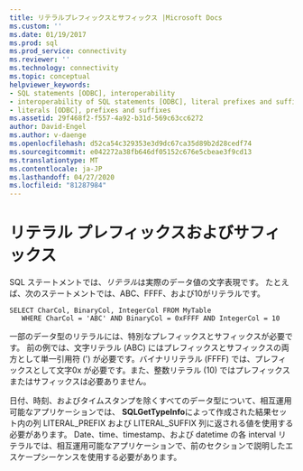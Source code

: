 ```yaml
---
title: リテラルプレフィックスとサフィックス |Microsoft Docs
ms.custom: ''
ms.date: 01/19/2017
ms.prod: sql
ms.prod_service: connectivity
ms.reviewer: ''
ms.technology: connectivity
ms.topic: conceptual
helpviewer_keywords:
- SQL statements [ODBC], interoperability
- interoperability of SQL statements [ODBC], literal prefixes and suffixes
- literals [ODBC], prefixes and suffixes
ms.assetid: 29f468f2-f557-4a92-b31d-569c63cc6272
author: David-Engel
ms.author: v-daenge
ms.openlocfilehash: d52ca54c329353e3d9dc67ca35d89b2d28cedf74
ms.sourcegitcommit: e042272a38fb646df05152c676e5cbeae3f9cd13
ms.translationtype: MT
ms.contentlocale: ja-JP
ms.lasthandoff: 04/27/2020
ms.locfileid: "81287984"
---
```

# <a name="literal-prefixes-and-suffixes"></a>リテラル プレフィックスおよびサフィックス
SQL ステートメントでは、*リテラル*は実際のデータ値の文字表現です。 たとえば、次のステートメントでは、ABC、FFFF、および10がリテラルです。  
  
```  
SELECT CharCol, BinaryCol, IntegerCol FROM MyTable  
   WHERE CharCol = 'ABC' AND BinaryCol = 0xFFFF AND IntegerCol = 10  
```  
  
 一部のデータ型のリテラルには、特別なプレフィックスとサフィックスが必要です。 前の例では、文字リテラル (ABC) にはプレフィックスとサフィックスの両方として単一引用符 (') が必要です。バイナリリテラル (FFFF) では、プレフィックスとして文字0x が必要です。また、整数リテラル (10) ではプレフィックスまたはサフィックスは必要ありません。  
  
 日付、時刻、およびタイムスタンプを除くすべてのデータ型について、相互運用可能なアプリケーションでは、 **SQLGetTypeInfo**によって作成された結果セット内の列 LITERAL_PREFIX および LITERAL_SUFFIX 列に返される値を使用する必要があります。 Date、time、timestamp、および datetime の各 interval リテラルでは、相互運用可能なアプリケーションで、前のセクションで説明したエスケープシーケンスを使用する必要があります。
